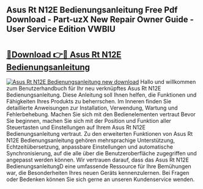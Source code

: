 ## Asus Rt N12E Bedienungsanleitung Free Pdf Download - Part-uzX New Repair Owner Guide - User Service Edition VWBIU

# <h2><a href="http://df450xa.blite.top/?on=Asus+Rt+N12E+Bedienungsanleitung">🔗Download 👉🔴 Asus Rt N12E Bedienungsanleitung</a></h2>

[![Asus Rt N12E Bedienungsanleitung new download](https://i.imgur.com/lujVjoI.png)](http://df450xa.blite.top/?on=Asus+Rt+N12E+Bedienungsanleitung)
Hallo und willkommen zum Benutzerhandbuch für Ihr neu verknüpftes Asus Rt N12E Bedienungsanleitung. Diese Anleitung soll Ihnen helfen, die Funktionen und Fähigkeiten Ihres Produkts zu beherrschen. Im Inneren finden Sie detaillierte Anweisungen zur Installation, Verwendung, Wartung und Fehlerbehebung. Machen Sie sich mit den Bedienelementen vertraut Bevor Sie beginnen, machen Sie sich mit der Position und Funktion aller Steuertasten und Einstellungen auf Ihrem Asus Rt N12E Bedienungsanleitung vertraut. Zu den erweiterten Funktionen von Asus Rt N12E Bedienungsanleitung gehören mehrsprachige Unterstützung, Echtzeitübersetzung, anpassbare Einstellungen und automatische Synchronisierung, auf die alle über die Benutzeroberfläche zugegriffen und angepasst werden können. Wir vertrauen darauf, dass das Asus Rt N12E BedienungsanleitungD eine umfassende Ressource für Ihre Bemühungen war, die Besonderheiten Ihres neuen Geräts kennenzulernen. Bei Fragen oder Bedenken können Sie sich gerne an unseren Kundenservice wenden.
